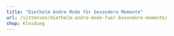 ```yaml
---
title: "Diethelm Andre Mode für besondere Momente"
url: /sittensen/diethelm-andre-mode-fuer-besondere-momente/
shop: Kleidung
---
```

